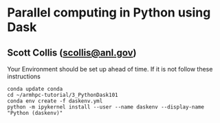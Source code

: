# Parallel computing in Python using Dask
## Scott Collis (scollis@anl.gov)

Your Environment should be set up ahead of time. If it is not follow these instructions

```
conda update conda
cd ~/armhpc-tutorial/3_PythonDask101
conda env create -f daskenv.yml
python -m ipykernel install --user --name daskenv --display-name "Python (daskenv)"
```

